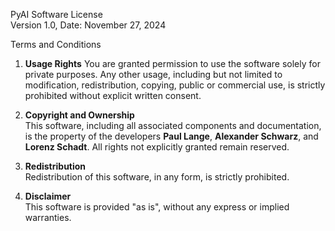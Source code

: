 PyAI Software License  
Version 1.0, Date: November 27, 2024  

Terms and Conditions  

1. **Usage Rights**
   You are granted permission to use the software solely for private purposes. Any other usage, 
   including but not limited to modification, redistribution, copying, public or commercial use, 
   is strictly prohibited without explicit written consent.  

2. **Copyright and Ownership**  
   This software, including all associated components and documentation, is the property of the 
   developers **Paul Lange**, **Alexander Schwarz**, and **Lorenz Schadt**. All rights not 
   explicitly granted remain reserved.  

3. **Redistribution**  
   Redistribution of this software, in any form, is strictly prohibited.  

4. **Disclaimer**  
   This software is provided "as is", without any express or implied warranties.  
